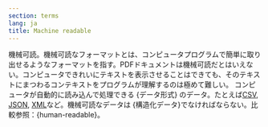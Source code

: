 ```yaml
---
section: terms
lang: ja
title: Machine readable
---
```


機械可読。機械可読なフォーマットとは、コンピュータプログラムで簡単に取り出せるようなフォーマットを指す。PDFドキュメントは機械可読だとはいえない。コンピュータできれいにテキストを表示させることはできても、そのテキストにまつわるコンテキストをプログラムが理解するのは極めて難しい。
コンピュータが自動的に読み込んで処理できる {データ形式} のデータ。たとえば[CSV](/glossary/ja/terms/csv/), [JSON](/glossary/ja/terms/json/), [XML](/glossary/ja/terms/xml/)など。機械可読なデータは {構造化データ}でなければならない。比較参照：{human-readable}。
